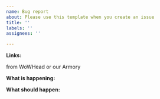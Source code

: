 ```yaml
---
name: Bug report
about: Please use this template when you create an issue
title: ''
labels: ''
assignees: ''

---
```


**Links:**

from WoWHead or our Armory

**What is happening:**



**What should happen:**
